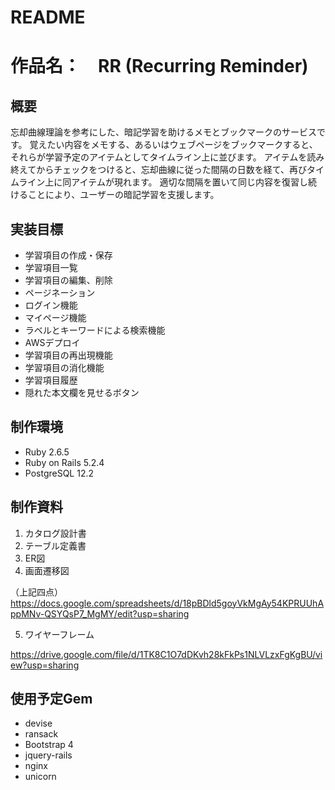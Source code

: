 # README

# 作品名：　RR (Recurring Reminder)

## 概要
忘却曲線理論を参考にした、暗記学習を助けるメモとブックマークのサービスです。
覚えたい内容をメモする、あるいはウェブページをブックマークすると、それらが学習予定のアイテムとしてタイムライン上に並びます。
アイテムを読み終えてからチェックをつけると、忘却曲線に従った間隔の日数を経て、再びタイムライン上に同アイテムが現れます。
適切な間隔を置いて同じ内容を復習し続けることにより、ユーザーの暗記学習を支援します。

## 実装目標
* 学習項目の作成・保存
* 学習項目一覧
* 学習項目の編集、削除
* ページネーション
* ログイン機能
* マイページ機能
* ラベルとキーワードによる検索機能
* AWSデプロイ
* 学習項目の再出現機能
* 学習項目の消化機能
* 学習項目履歴
* 隠れた本文欄を見せるボタン

## 制作環境
* Ruby 2.6.5
* Ruby on Rails 5.2.4
* PostgreSQL 12.2

## 制作資料
1. カタログ設計書
2. テーブル定義書
3. ER図
4. 画面遷移図

（上記四点）
https://docs.google.com/spreadsheets/d/18pBDld5goyVkMgAy54KPRUUhAppMNv-QSYQsP7_MgMY/edit?usp=sharing

5. ワイヤーフレーム

https://drive.google.com/file/d/1TK8C1O7dDKvh28kFkPs1NLVLzxFgKgBU/view?usp=sharing


## 使用予定Gem
* devise
* ransack
* Bootstrap 4
* jquery-rails
* nginx
* unicorn
